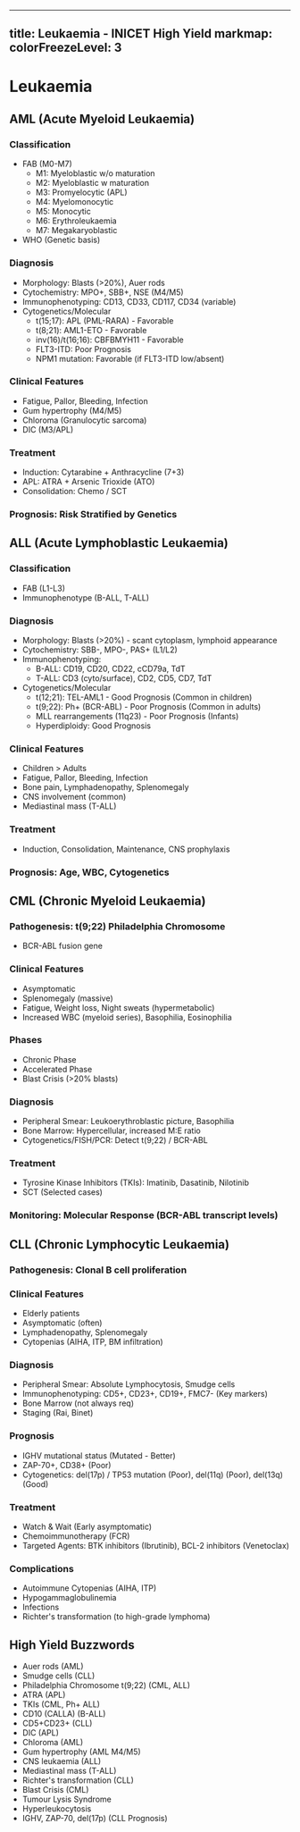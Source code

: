 
---
title: Leukaemia - INICET High Yield
markmap:
  colorFreezeLevel: 3
---

# Leukaemia
## AML (Acute Myeloid Leukaemia)
### Classification
- FAB (M0-M7)
  - M1: Myeloblastic w/o maturation
  - M2: Myeloblastic w maturation
  - M3: Promyelocytic (APL)
  - M4: Myelomonocytic
  - M5: Monocytic
  - M6: Erythroleukaemia
  - M7: Megakaryoblastic
- WHO (Genetic basis)
### Diagnosis
- Morphology: Blasts (>20%), Auer rods
- Cytochemistry: MPO+, SBB+, NSE (M4/M5)
- Immunophenotyping: CD13, CD33, CD117, CD34 (variable)
- Cytogenetics/Molecular
  - t(15;17): APL (PML-RARA) - Favorable
  - t(8;21): AML1-ETO - Favorable
  - inv(16)/t(16;16): CBFBMYH11 - Favorable
  - FLT3-ITD: Poor Prognosis
  - NPM1 mutation: Favorable (if FLT3-ITD low/absent)
### Clinical Features
- Fatigue, Pallor, Bleeding, Infection
- Gum hypertrophy (M4/M5)
- Chloroma (Granulocytic sarcoma)
- DIC (M3/APL)
### Treatment
- Induction: Cytarabine + Anthracycline (7+3)
- APL: ATRA + Arsenic Trioxide (ATO)
- Consolidation: Chemo / SCT
### Prognosis: Risk Stratified by Genetics
## ALL (Acute Lymphoblastic Leukaemia)
### Classification
- FAB (L1-L3)
- Immunophenotype (B-ALL, T-ALL)
### Diagnosis
- Morphology: Blasts (>20%) - scant cytoplasm, lymphoid appearance
- Cytochemistry: SBB-, MPO-, PAS+ (L1/L2)
- Immunophenotyping:
  - B-ALL: CD19, CD20, CD22, cCD79a, TdT
  - T-ALL: CD3 (cyto/surface), CD2, CD5, CD7, TdT
- Cytogenetics/Molecular
  - t(12;21): TEL-AML1 - Good Prognosis (Common in children)
  - t(9;22): Ph+ (BCR-ABL) - Poor Prognosis (Common in adults)
  - MLL rearrangements (11q23) - Poor Prognosis (Infants)
  - Hyperdiploidy: Good Prognosis
### Clinical Features
- Children > Adults
- Fatigue, Pallor, Bleeding, Infection
- Bone pain, Lymphadenopathy, Splenomegaly
- CNS involvement (common)
- Mediastinal mass (T-ALL)
### Treatment
- Induction, Consolidation, Maintenance, CNS prophylaxis
### Prognosis: Age, WBC, Cytogenetics
## CML (Chronic Myeloid Leukaemia)
### Pathogenesis: t(9;22) Philadelphia Chromosome
- BCR-ABL fusion gene
### Clinical Features
- Asymptomatic
- Splenomegaly (massive)
- Fatigue, Weight loss, Night sweats (hypermetabolic)
- Increased WBC (myeloid series), Basophilia, Eosinophilia
### Phases
- Chronic Phase
- Accelerated Phase
- Blast Crisis (>20% blasts)
### Diagnosis
- Peripheral Smear: Leukoerythroblastic picture, Basophilia
- Bone Marrow: Hypercellular, increased M:E ratio
- Cytogenetics/FISH/PCR: Detect t(9;22) / BCR-ABL
### Treatment
- Tyrosine Kinase Inhibitors (TKIs): Imatinib, Dasatinib, Nilotinib
- SCT (Selected cases)
### Monitoring: Molecular Response (BCR-ABL transcript levels)
## CLL (Chronic Lymphocytic Leukaemia)
### Pathogenesis: Clonal B cell proliferation
### Clinical Features
- Elderly patients
- Asymptomatic (often)
- Lymphadenopathy, Splenomegaly
- Cytopenias (AIHA, ITP, BM infiltration)
### Diagnosis
- Peripheral Smear: Absolute Lymphocytosis, Smudge cells
- Immunophenotyping: CD5+, CD23+, CD19+, FMC7- (Key markers)
- Bone Marrow (not always req)
- Staging (Rai, Binet)
### Prognosis
- IGHV mutational status (Mutated - Better)
- ZAP-70+, CD38+ (Poor)
- Cytogenetics: del(17p) / TP53 mutation (Poor), del(11q) (Poor), del(13q) (Good)
### Treatment
- Watch & Wait (Early asymptomatic)
- Chemoimmunotherapy (FCR)
- Targeted Agents: BTK inhibitors (Ibrutinib), BCL-2 inhibitors (Venetoclax)
### Complications
- Autoimmune Cytopenias (AIHA, ITP)
- Hypogammaglobulinemia
- Infections
- Richter's transformation (to high-grade lymphoma)
## High Yield Buzzwords
- Auer rods (AML)
- Smudge cells (CLL)
- Philadelphia Chromosome t(9;22) (CML, ALL)
- ATRA (APL)
- TKIs (CML, Ph+ ALL)
- CD10 (CALLA) (B-ALL)
- CD5+CD23+ (CLL)
- DIC (APL)
- Chloroma (AML)
- Gum hypertrophy (AML M4/M5)
- CNS leukaemia (ALL)
- Mediastinal mass (T-ALL)
- Richter's transformation (CLL)
- Blast Crisis (CML)
- Tumour Lysis Syndrome
- Hyperleukocytosis
- IGHV, ZAP-70, del(17p) (CLL Prognosis)
